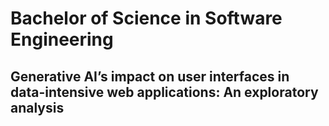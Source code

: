 # Bachelor of Science in Software Engineering

## Generative AI’s impact on user interfaces in data-intensive web applications: An exploratory analysis
